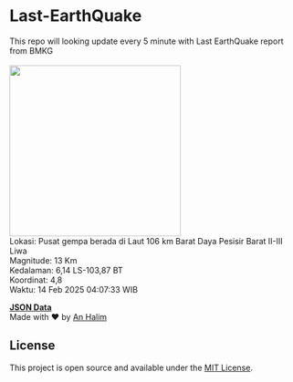 # Last-EarthQuake
This repo will looking update every 5 minute with Last EarthQuake report from BMKG
<br>
<br>
<img src="undefined" width="300"/>
<br>
Lokasi: Pusat gempa berada di Laut 106 km Barat Daya Pesisir Barat  II-III Liwa <br>
Magnitude: 13 Km <br>
Kedalaman: 6,14 LS-103,87 BT <br>
Koordinat: 4,8 <br>
Waktu: 14 Feb 2025 04:07:33 WIB <br>

<a href="./data/data.json">**JSON Data**</a>
<br>
Made with ❤️ by <a href="https://github.com/an-halim">An Halim</a>
## License

This project is open source and available under the [MIT License](LICENSE).
